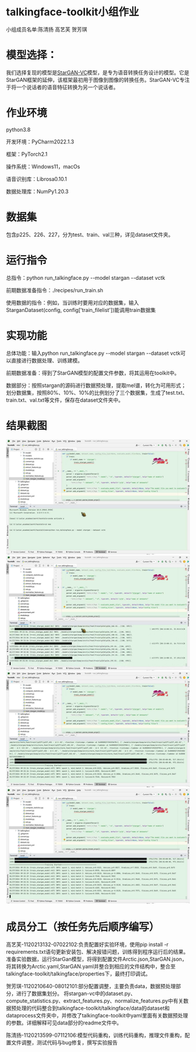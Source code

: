 # talkingface-toolkit小组作业
小组成员名单:陈清扬 高艺芙 贺芳琪
# 模型选择：
我们选择复现的模型是[StarGAN-VC](https://github.com/kamepong/StarGAN-VC)模型，是专为语音转换任务设计的模型。它是StarGAN框架的延伸，该框架最初用于图像到图像的转换任务。StarGAN-VC专注于将一个说话者的语音特征转换为另一个说话者。
# 作业环境
python3.8

开发环境：PyCharm2022.1.3

框架：PyTorch2.1

操作系统：Windows11，macOs

语音识别库：Librosa0.10.1

数据处理库：NumPy1.20.3
# 数据集
包含p225、226、227，分为test、train、val三种，详见dataset文件夹。
# 运行指令
总指令：python run_talkingface.py --model stargan --dataset vctk

前期数据准备指令：./recipes/run_train.sh

使用数据的指令：例如，当训练时要用对应的数据集，输入StarganDataset(config, config['train_filelist'])能调用train数据集
# 实现功能
总体功能：输入python run_talkingface.py --model stargan --dataset vctk可以直接进行数据处理、训练建模。

前期数据准备：得到了StarGAN模型的配置文件参数，将其运用在toolkit中。

数据部分：按照stargan的源码进行数据预处理，提取mel谱，转化为可用形式；划分数据集，按照80%、10%、10%的比例划分了三个数据集，生成了test.txt、train.txt、val.txt等文件，保存在dataset文件夹中。
# 结果截图
![](./md_img/1.jpg)
![](./md_img/2.jpg)
![](./md_img/3.jpg)
![](./md_img/4.jpg)

# 成员分工（按任务先后顺序编写）
高艺芙-1120213132-07022102:负责配置好实验环境，使用pip install -r requirements.txt语句更新安装包、解决报错问题，训练得到程序运行后的结果。准备实验数据，运行StarGan模型，将得到配置文件Arctic.json,StarGAN.json，将其转换为Arctic.yaml,StarGAN.yaml并整合到相应的文件结构中，整合至talkingface-toolkit/talkingface/properties下，最终打印调试。

贺芳琪-1120210640-08012101:部分配置调整，主要负责data，数据预处理部分，进行了数据集划分。
  将stargan-vc中的dataset.py、compute_statistics.py、extract_features.py、normalize_features.py中有关数据预处理的代码整合到talkingface-toolkit/talkingface/data的dataset和dataprocess文件夹中，并修改了talkingface-toolkit中yaml里面有关数据预处理的参数。详细解释可见data部分的readme文件中。
  
陈清扬-1120213599-07112106:模型代码重构，训练代码重构，推理文件重构，配置文件调整，测试代码与bug修复，撰写实验报告

